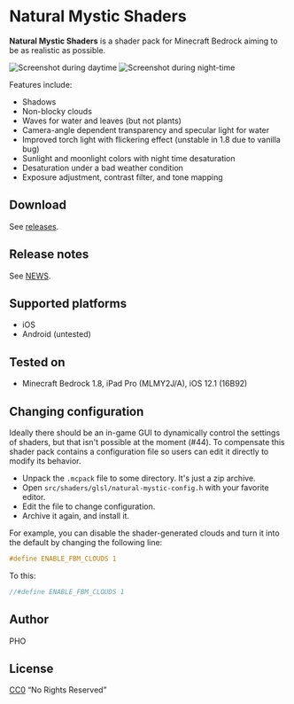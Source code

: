 # Natural Mystic Shaders

**Natural Mystic Shaders** is a shader pack for Minecraft Bedrock
aiming to be as realistic as possible.

![Screenshot during daytime](./img/day.jpg)
![Screenshot during night-time](./img/night.jpg)

Features include:

* Shadows
* Non-blocky clouds
* Waves for water and leaves (but not plants)
* Camera-angle dependent transparency and specular light for water
* Improved torch light with flickering effect (unstable in 1.8 due to vanilla bug)
* Sunlight and moonlight colors with night time desaturation
* Desaturation under a bad weather condition
* Exposure adjustment, contrast filter, and tone mapping

## Download

See [releases](https://github.com/depressed-pho/natural-mystic-shaders/releases).

## Release notes

See [NEWS](NEWS.md).

## Supported platforms

* iOS
* Android (untested)

## Tested on

* Minecraft Bedrock 1.8, iPad Pro (MLMY2J/A), iOS 12.1 (16B92)

## Changing configuration

Ideally there should be an in-game GUI to dynamically control the
settings of shaders, but that isn't possible at the moment (#44). To
compensate this shader pack contains a configuration file so users can
edit it directly to modify its behavior.

* Unpack the `.mcpack` file to some directory. It's just a zip archive.
* Open `src/shaders/glsl/natural-mystic-config.h` with your favorite editor.
* Edit the file to change configuration.
* Archive it again, and install it.

For example, you can disable the shader-generated clouds and turn it
into the default by changing the following line:

```glsl
#define ENABLE_FBM_CLOUDS 1
```

To this:

```glsl
//#define ENABLE_FBM_CLOUDS 1
```

## Author

PHO

## License
[CC0](https://creativecommons.org/share-your-work/public-domain/cc0/)
“No Rights Reserved”
